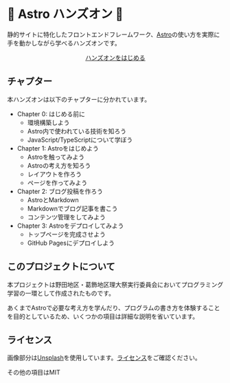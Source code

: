 # 🚀 Astro ハンズオン 🚀

静的サイトに特化したフロントエンドフレームワーク、[Astro](https://astro.build)の使い方を実際に手を動かしながら学べるハンズオンです。

<p align="center"><a href="/docs/ch0/0_init.md">ハンズオンをはじめる</a></p>

## チャプター

本ハンズオンは以下のチャプターに分かれています。

- Chapter 0: はじめる前に
  - 環境構築しよう
  - Astro内で使われている技術を知ろう
  - JavaScript/TypeScriptについて学ぼう
- Chapter 1: Astroをはじめよう
  - Astroを触ってみよう
  - Astroの考え方を知ろう
  - レイアウトを作ろう
  - ページを作ってみよう
- Chapter 2: ブログ投稿を作ろう
  - AstroとMarkdown
  - Markdownでブログ記事を書こう
  - コンテンツ管理をしてみよう
- Chapter 3: Astroをデプロイしてみよう
  - トップページを完成させよう
  - GitHub Pagesにデプロイしよう

## このプロジェクトについて

本プロジェクトは野田地区・葛飾地区理大祭実行委員会においてプログラミング学習の一環として作成されたものです。

あくまでAstroで必要な考え方を学んだり、プログラムの書き方を体験することを目的としているため、いくつかの項目は詳細な説明を省いています。

## ライセンス

画像部分は[Unsplash](https://unsplash.com/ja)を使用しています。[ライセンス](https://unsplash.com/ja/%E3%83%A9%E3%82%A4%E3%82%BB%E3%83%B3%E3%82%B9)をご確認ください。

その他の項目はMIT